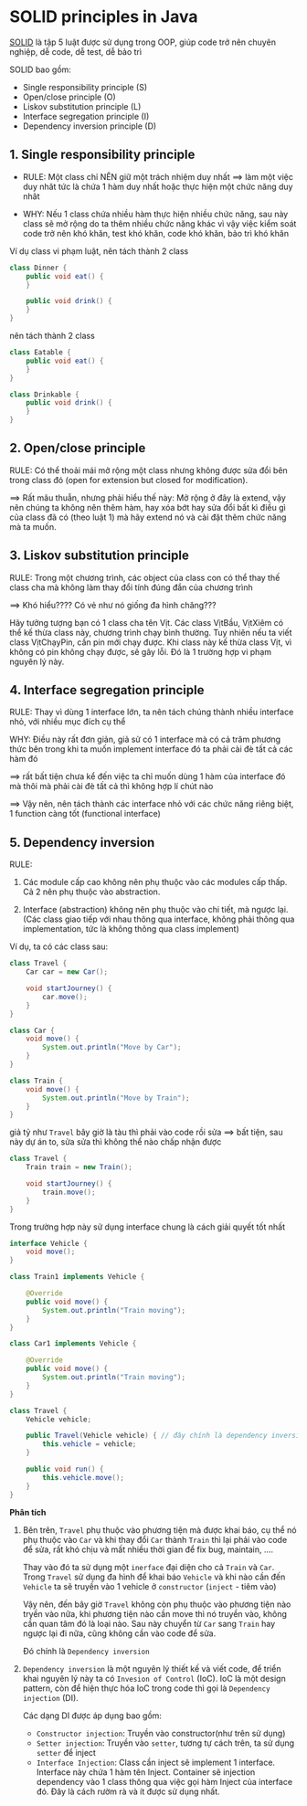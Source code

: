 # SOLID principles in Java

[SOLID](https://toidicodedao.com/2015/03/24/solid-la-gi-ap-dung-cac-nguyen-ly-solid-de-tro-thanh-lap-trinh-vien-code-cung/) là tập 5 luật được sử dụng trong OOP, giúp code trở nên chuyên nghiệp, dễ code, dễ test, dễ bảo trì
     
SOLID bao gồm:
   - Single responsibility principle (S)
   - Open/close principle (O)
   - Liskov substitution principle (L)
   - Interface segregation principle (I)
   - Dependency inversion principle (D)

## 1. Single responsibility principle
- RULE: Một class chỉ NÊN giữ một trách nhiệm duy nhất ==> làm một việc duy nhât tức là chứa 1 hàm duy nhất hoặc thực hiện một chức năng duy nhât

- WHY: Nếu 1 class chứa nhiều hàm thực hiện nhiều chức năng, sau này class sẽ mở rộng do ta thêm nhiều chức năng khác vì vậy việc kiểm soát code trở nên khó khăn, test khó khăn, code khó khăn, bảo trì khó khăn

Ví dụ class vi phạm luật, nên tách thành 2 class

```java
class Dinner {
    public void eat() {
    }

    public void drink() {
    }
}
```

nên tách thành 2 class

```java
class Eatable {
    public void eat() {
    }
}

class Drinkable {
    public void drink() {
    }
}
```

## 2. Open/close principle

RULE: Có thể thoải mái mở rộng một class nhưng không được sửa đổi bên trong class đó (open for extension but closed for modification).

==> Rất mâu thuẫn, nhưng phải hiểu thế này: Mở rộng ở đây là extend, vậy nên chúng ta không nên thêm hàm, hay xóa bớt hay sửa đổi bất kì điều gì của class đã có (theo luật 1) mà hãy extend nó và cài đặt thêm chức năng mà ta muốn.



## 3. Liskov substitution principle

RULE: Trong một chương trình, các object của class con có thể thay thế class cha mà không làm thay đổi tính đúng đắn của chương trình
	 
==> Khó hiểu???? Có vẻ như nó giống đa hình chăng???

Hãy tưởng tượng bạn có 1 class cha tên Vịt. Các class VịtBầu, VịtXiêm có thể kế thừa class này, chương trình chạy bình thường. Tuy nhiên nếu ta viết class VịtChạyPin, cần pin mới chạy được. Khi class này kế thừa class Vịt, vì không có pin không chạy được, sẽ gây lỗi. Đó là 1 trường hợp vi phạm nguyên lý này.



## 4. Interface segregation principle

RULE: Thay vì dùng 1 interface lớn, ta nên tách chúng thành nhiều interface nhỏ, với nhiều mục đích cụ thể

WHY: Điều này rất đơn giản, giả sử có 1 interface mà có cả trăm phương thức bên trong khi ta muốn implement interface đó ta phải cài đè tất cả các hàm đó 

==> rất bất tiện chưa kể đến việc ta chỉ muốn dùng 1 hàm của interface đó mà thôi mà phải cài đè tất cả thì không hợp lí chút nào

==> Vậy nên, nên tách thành các interface nhỏ với các chức năng riêng biệt, 1 function càng tốt (functional interface)


## 5. Dependency inversion

RULE:

1. Các module cấp cao không nên phụ thuộc vào các modules cấp thấp. Cả 2 nên phụ thuộc vào abstraction.

2. Interface (abstraction) không nên phụ thuộc vào chi tiết, mà ngược lại. (Các class giao tiếp với nhau thông qua interface, không phải thông qua implementation, tức là không thông qua class implement)


Ví dụ, ta có các class sau:

```java
class Travel {
    Car car = new Car();

    void startJourney() {
        car.move();
    }
}

class Car {
    void move() {
        System.out.println("Move by Car");
    }
}

class Train {
    void move() {
        System.out.println("Move by Train");
    }
}
```

giả tỷ như ```Travel``` bây giờ là tàu thì phải vào code rồi sửa ==> bất tiện, sau này dự án to, sửa sửa thì không thể nào chấp nhận được

```java
class Travel {
    Train train = new Train();

    void startJourney() {
        train.move();
    }
}
```

Trong trường hợp này sử dụng interface chung là cách giải quyết tốt nhất

```java
interface Vehicle {
    void move();
}

class Train1 implements Vehicle {

    @Override
    public void move() {
        System.out.println("Train moving");
    }
}

class Car1 implements Vehicle {

    @Override
    public void move() {
        System.out.println("Train moving");
    }
}

class Travel {
    Vehicle vehicle;

    public Travel(Vehicle vehicle) { // đây chính là dependency inversion, đảo ngược sự phụ thuộc
        this.vehicle = vehicle;
    }

    public void run() {
        this.vehicle.move();
    }
}
```

<strong>Phân tích</strong>

1. Bên trên, ```Travel``` phụ thuộc vào phương tiện mà được khai báo, cụ thể nó phụ thuộc vào ```Car``` và khi thay đổi ```Car``` thành ```Train``` thì lại phải vào code để sửa, rất khó chịu và mất nhiều thời gian để fix bug, maintain, ....

    Thay vào đó ta sử dụng một ```inerface``` đại diện cho cả ```Train``` và ```Car```. Trong ```Travel``` sử dụng đa hình để khai báo ```Vehicle``` và khi nào cần đến ```Vehicle``` ta sẽ truyền vào 1 vehicle ở ```constructor``` (```inject``` - tiêm vào)

    Vậy nên, đến bây giờ ```Travel``` không còn phụ thuộc vào phương tiện nào tryền vào nữa, khi phương tiện nào cần move thì nó truyền vào, không cần quan tâm đó là loại nào. Sau này chuyển từ ```Car``` sang ```Train``` hay ngược lại đi nữa, cũng không cần vào code để sửa. 

    Đó chính là ```Dependency inversion```



2. ```Dependency inversion``` là một nguyên lý thiết kế và viết code, để triển khai nguyên lý này ta có ```Invesion of Control``` (IoC). IoC là một design pattern, còn để hiện thực hóa IoC trong code thì gọi là ```Dependency injection``` (DI).
    
    Các dạng DI được áp dụng bao gồm:
    - ```Constructor injection```: Truyền vào constructor(như trên sử dụng)
    - ```Setter injection```: Truyền vào ```setter```, tương tự cách trên, ta sử dụng ```setter``` để inject
    - ```Interface Injection```: Class cần inject sẽ implement 1 interface. Interface này chứa 1 hàm tên Inject. Container sẽ injection dependency vào 1 class thông qua việc gọi hàm Inject của interface đó. Đây là cách rườm rà và ít được sử dụng nhất.

